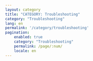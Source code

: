 ```yaml
---
layout: category
title: "CATEGORY: Troubleshooting"
category: "Troubleshooting"
lang: en
permalink: '/category/troubleshooting'
pagination:
    enabled: true
    category: "Troubleshooting"
    permalink: /page/:num/
    locale: en
---
```

